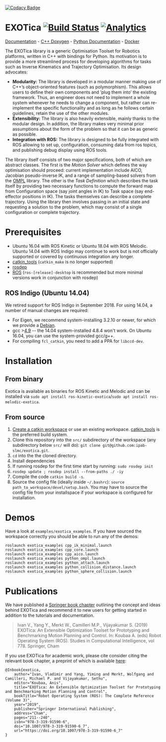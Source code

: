 [![Codacy Badge](https://api.codacy.com/project/badge/Grade/b7d2b85be51645288ff6511f2d3e88a4)](https://app.codacy.com/gh/ipab-slmc/exotica?utm_source=github.com&utm_medium=referral&utm_content=ipab-slmc/exotica&utm_campaign=Badge_Grade_Dashboard)
# EXOTica [![Build Status](https://travis-ci.org/ipab-slmc/exotica.svg?branch=master)](https://travis-ci.org/ipab-slmc/exotica) [![Analytics](https://ga-beacon.appspot.com/UA-72496975-1/ipab-slmc/exotica/?pixel)](https://github.com/igrigorik/ga-beacon)

[Documentation](http://ipab-slmc.github.io/exotica/) - [C++ Doxygen](http://ipab-slmc.github.io/exotica/doxygen_cpp/) - [Python Documentation](https://ipab-slmc.github.io/exotica/Python-API.html) - [Docker](https://github.com/VladimirIvan/exotica-docker-notebook)

The EXOTica library is a generic Optimisation Toolset for Robotics platforms, written in C++ with bindings for Python. Its motivation is to provide a more streamlined process for developing algorithms for tasks such as Inverse Kinematics and Trajectory Optimisation. Its design advocates:

 * **Modularity:** The library is developed in a modular manner making use of C++’s object-oriented features (such as polymorphism). This allows users to define their own components and ’plug them into’ the existing framework. Thus, an engineer does not need to implement a whole system whenever he needs to change a component, but rather can re-implement the specific functionality and as long as he follows certain guidelines, retain the use of the other modules.
 * **Extensibility:** The library is also heavily extensible, mainly thanks to the modular design. In addition, the library makes very minimal prior assumptions about the form of the problem so that it can be as generic as possible.
 * **Integration with ROS:** The library is designed to be fully integrated with ROS allowing to set up, configuration, consuming data from ros topics, and publishing debug display using ROS tools.

The library itself consists of two major specifications, both of which are abstract classes. The first is the *Motion Solver* which defines the way optimisation should proceed: current implementation include AICO, Jacobian pseudo-inverse IK, and a range of sampling-based solvers from the [OMPL](http://ompl.kavrakilab.org/) library. The other is the *Task Definition* which describes the task itself by providing two necessary functions to compute the forward map from Configuration space (say joint angles in IK) to Task space (say end-effector positions in IK). The tasks themselves can describe a complete trajectory. Using the library then involves passing in an initial state and requesting a solution to the problem, which may consist of a single configuration or complete trajectory.

# Prerequisites
* Ubuntu 16.04 with ROS Kinetic or Ubuntu 18.04 with ROS Melodic. Ubuntu 14.04 with ROS Indigo may continue to work but is not officially supported or covered by continuous integration any longer.
* [catkin_tools](https://catkin-tools.readthedocs.io/en/latest/) (```catkin_make``` is no longer supported)
* [rosdep](http://wiki.ros.org/rosdep)
* [ROS](http://wiki.ros.org/Installation) (```ros-[release]-desktop``` is recommended but more minimal versions work in conjunction with rosdep)

## ROS Indigo (Ubuntu 14.04)
We retired support for ROS Indigo in September 2018. For using 14.04, a number of manual changes are required:
* For Eigen, we recommend system-installing 3.2.10 or newer, for which we provide a [Debian](http://terminator.robots.inf.ed.ac.uk/apt/libeigen3-dev.deb).
* gcc >[4.9](https://askubuntu.com/questions/466651/how-do-i-use-the-latest-gcc-on-ubuntu) -- the 14.04 system-installed 4.8.4 won't work. On Ubuntu 16.04, you can use the system-provided gcc/g++.
* For compiling ``fcl_catkin``, you need to add a PPA for ``libccd-dev``.

# Installation
## From binary
Exotica is available as binaries for ROS Kinetic and Melodic and can be installed via `sudo apt install ros-kinetic-exotica`/`sudo apt install ros-melodic-exotica`.

## From source
1. [Create a catkin workspace](https://catkin-tools.readthedocs.io/en/latest/quick_start.html#initializing-a-new-workspace) or use an existing workspace. [catkin_tools](https://catkin-tools.readthedocs.io/en/latest/) is the preferred build system.
2. Clone this repository into the ```src/``` subdirectory of the workspace (any subdirectory below ```src/``` will do): ``git clone git@github.com:ipab-slmc/exotica.git``.
3. ```cd``` into the the cloned directory.
4. Install dependencies
  1. If running rosdep for the first time start by running:
     ```sudo rosdep init```
  2. ```rosdep update ; rosdep install --from-paths ./ -iy ```
5. Compile the code ```catkin build -s```.
6. Source the config file (ideally inside ```~/.bashrc```): ```source path_to_workspace/devel/setup.bash```. You may have to source the config file from your installspace if your workspace is configured for installation.

# Demos
Have a look at ```examples/exotica_examples```.
If you have sourced the workspace correctly you should be able to run any of the demos:

```
roslaunch exotica_examples cpp_ik_minimal.launch
roslaunch exotica_examples cpp_core.launch
roslaunch exotica_examples cpp_aico.launch
roslaunch exotica_examples python_ompl.launch
roslaunch exotica_examples python_attach.launch
roslaunch exotica_examples python_collision_distance.launch
roslaunch exotica_examples python_sphere_collision.launch
```

# Publications

We have published a [Springer book chapter](https://link.springer.com/chapter/10.1007/978-3-319-91590-6_7) outlining the concept and ideas behind EXOTica and recommend it to new users for getting started in addition to the tutorials and documentation.

> Ivan V., Yang Y., Merkt W., Camilleri M.P., Vijayakumar S. (2019) EXOTica: An Extensible Optimization Toolset for Prototyping and Benchmarking Motion Planning and Control. In: Koubaa A. (eds) Robot Operating System (ROS). Studies in Computational Intelligence, vol 778. Springer, Cham

If you use EXOTica for academic work, please cite consider citing the relevant book chapter, a preprint of which is available [here](https://vladimirivan.files.wordpress.com/2018/03/exoticarosbook.pdf):
     
    @Inbook{exotica,
        author="Ivan, Vladimir and Yang, Yiming and Merkt, Wolfgang and Camilleri, Michael P. and Vijayakumar, Sethu",
        editor="Koubaa, Anis",
        title="EXOTica: An Extensible Optimization Toolset for Prototyping and Benchmarking Motion Planning and Control",
        bookTitle="Robot Operating System (ROS): The Complete Reference (Volume 3)",
        year="2019",
        publisher="Springer International Publishing",
        address="Cham",
        pages="211--240",
        isbn="978-3-319-91590-6",
        doi="10.1007/978-3-319-91590-6_7",
        url="https://doi.org/10.1007/978-3-319-91590-6_7"
    }
